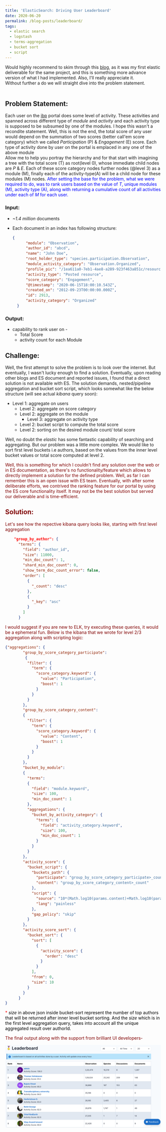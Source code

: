 ```yaml
---
title: 'ElasticSearch: Driving User Leaderboard'
date: 2020-06-20
permalink: /blog-posts/leaderboard/
tags:
  - elastic search
  - logstash
  - terms-aggregation
  - bucket sort
  - script
---
```

Would highly recommend to skim through this [blog](/blog-posts/autocomplete/), as it was my first elastic deliverable for the same project, and this is something more advance version of what I had implemented. Also, I'll really appreciate it.
<br/>
Without further a do we will straight dive into the problem statement.
<br/>
<br/>

## Problem Statement:

Each user on the [ibp](https://indiabiodiversity.org/) portal does some level of activity. These activities and spanned across different type of *module* and *activity* and each activity type is supposed to be subsumed by one of the modules. I hope this wasn't a recondite statement. Well, this is not the end, the total score of any user would depend on the summation of two scores (better call'em score category) which we called *Participation* (P) & *Engagement* (E) score. Each type of activity done by user on the portal is emplaced in any one of the above module<br/>
Allow me to help you portray the hierarchy and for that start with imagining a tree with the total score (T) as root(level 0), whose immediate child nodes are *P* & *E*. Each of these score category nodes further nodes (@level 3) as a module (M), finally each of the activity-type(A) will be a child node for these modules (M) nodes.
<span style="color: blue;">
After setting the base for the problem, what we were required to do, was to rank users based on the value of *T*, unique modules (M), activity type (A), along with returning a cumulative count of all activities under each of *M* for each user.
</span>

### Input:
 * *~1.4* *million* documents
 * Each document in an index has following structure:

    ```json
    {
          "module": "Observation",
          "author_id": "abcd",
          "name": "John Doe",
          "root_holder_type": "species.participation.Observation",
          "module_activity_category": "Observation.Organized",
          "profile_pic": "/1ea611a0-7eb1-4ae8-a289-923f463a851c/resources/470.jpg",
          "activity_type": "Posted resource",
          "score_category": "Engagement",
          "@timestamp": "2020-06-15T18:00:10.543Z",
          "created_on": "2012-09-23T00:00:00.000Z",
          "id": 2913,
          "activity_category": "Organized"
      }
    ```

### Output:
 * capability to rank user on -
    * Total Score
    * activity count for each Module 

## Challenge:

Well, the first attempt to solve the problem is to look over the internet. But eventually, I wasn't lucky enough to find a solution. Eventually, upon reading other blogs and ES document and reported issues, I found that a direct solution is not available with ES. The solution demands, nested/pipeline aggregation and bucket sort script, which looks somewhat like the below structure (will see actual *kibana* query soon):
- Level 1: aggregate on users
  - Level 2: aggregate on score category
  - Level 2: aggregate on the module
    - Level 3: aggregate on activity type
  - Level 2: bucket script to compute the total score
  - Level 2: sorting on the desired module count/ total score

Well, no doubt the *elastic* has some fantastic capability of searching and aggregating. But our problem was a little more complex. We would like to sort first level buckets i.e authors, based on the values from the inner level bucket values or total score computed at level 2. 

<span style="color: Maroon;">
Well, this is something for which I couldn't find any solution over the web or in ES documentation, as there's no functionality/feature which allows to directly implement a solution for the defined problem. Well, as far I can remember this is an open issue with ES team.
Eventually, with after some deliberate efforts, we contrived the ranking feature for our portal by using the ES core functionality itself. It may not be the best solution but served our deliverable and is time-efficient.
<span>

## Solution:
Let's see how the repective kibana query looks like, starting with first level aggregation <br/>

```json
    "group_by_author": {
      "terms": {
        "field": "author_id",
        "size": 11000,
        "min_doc_count": 1,
        "shard_min_doc_count": 0,
        "show_term_doc_count_error": false,
        "order": [
          {
            "_count": "desc"
          },
          {
            "_key": "asc"
          }
        ]
      }
```
I would suggest if you are new to ELK, try executing these queries, it would be a ephemeral fun.
Below is the kibana that we wrote for level 2/3 aggregation along with scripting logic:

```json
{"aggregations": {
        "group_by_score_category_participate":        
         {
          "filter": {
            "term": {
              "score_category.keyword": {
                "value": "Participation",
                "boost": 1
              }
            }
          }
        },
        "group_by_score_category_content": 
        {
          "filter": {
            "term": {
              "score_category.keyword": {
                "value": "Content",
                "boost": 1
              }
            }
          }
        },
        "bucket_by_module": 
        {
          "terms": 
          {
            "field": "module.keyword",
            "size": 100,
            "min_doc_count": 1
          },
          "aggregations": {
            "bucket_by_activity_category": {
              "terms": {
                "field": "activity_category.keyword",
                "size": 100,
                "min_doc_count": 1
              }
            }
          }
        },
        "activity_score": {
          "bucket_script": {
            "buckets_path": {
              "participate": "group_by_score_category_participate>_count",
              "content": "group_by_score_category_content>_count"
            },
            "script": {
              "source": "10*(Math.log10(params.content)+Math.log10(params.participate))",
              "lang": "painless"
            },
            "gap_policy": "skip"
          }
        },
        "activity_score_sort": {
          "bucket_sort": {
            "sort": [
              {
                "activity_score": {
                  "order": "desc"
                }
              }
            ],
            "from": 0,
            "size": 10
          }
        }
      }
}
```
<span style="color: red;">*<span><span style="color: black;">
*size* in above json inside bucket-sort represent the number of top authors that will be returned after inner level bucket sorting. And the *size* which is in the first level aggregation  query, takes into account all the unique aggregated result over authorId.<span>

The final output along with the support from brilliant UI developers-

![leaderboard](/images/leaderboard.png)



